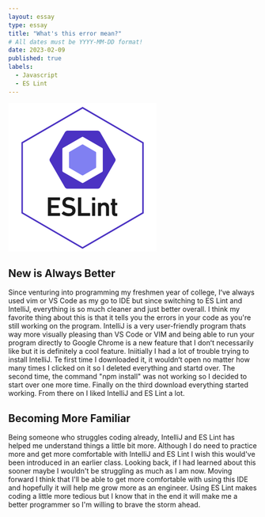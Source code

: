 ```yaml
---
layout: essay
type: essay
title: "What's this error mean?"
# All dates must be YYYY-MM-DD format!
date: 2023-02-09
published: true
labels:
  - Javascript
  - ES Lint
---
```


<img width="300px" class="rounded float-start pe-4" src="../img/eslint.png">

## New is Always Better
  Since venturing into programming my freshmen year of college, Iʻve always used vim or VS Code as my go to IDE but since switching to ES Lint and IntelliJ, everything is so much cleaner and just better overall. I think my favorite thing about this is that it tells you the errors in your code as you're still working on the program. IntelliJ is a very user-friendly program thats way more visually pleasing than VS Code or VIM and being able to run your program directly to Google Chrome is a new feature that I donʻt necessarily like but it is definitely a cool feature. Iniitially I had a lot of trouble trying to install IntelliJ. Te first time I downloaded it, it wouldnʻt open no matter how many times I clicked on it so I deleted everything and startd over. The second time, the command "npm install" was not working so I decided to start over one more time. Finally on the third download everything started working. From there on I liked IntelliJ and ES Lint a lot. 
  
## Becoming More Familiar
  Being someone who struggles coding already, IntelliJ and ES Lint has helped me understand things a little bit more. Although I do need to practice more and get more comfortable with IntelliJ and ES Lint I wish this would've been introduced in an earlier class. Looking back, if I had learned about this sooner maybe I wouldn't be struggling as much as I am now. Moving forward I think that I'll be able to get more comfortable with using this IDE and hopefully it will help me grow more as an engineer. Using ES Lint makes coding a little more tedious but I know that in the end it will make me a better programmer so I'm willing to brave the storm ahead.
